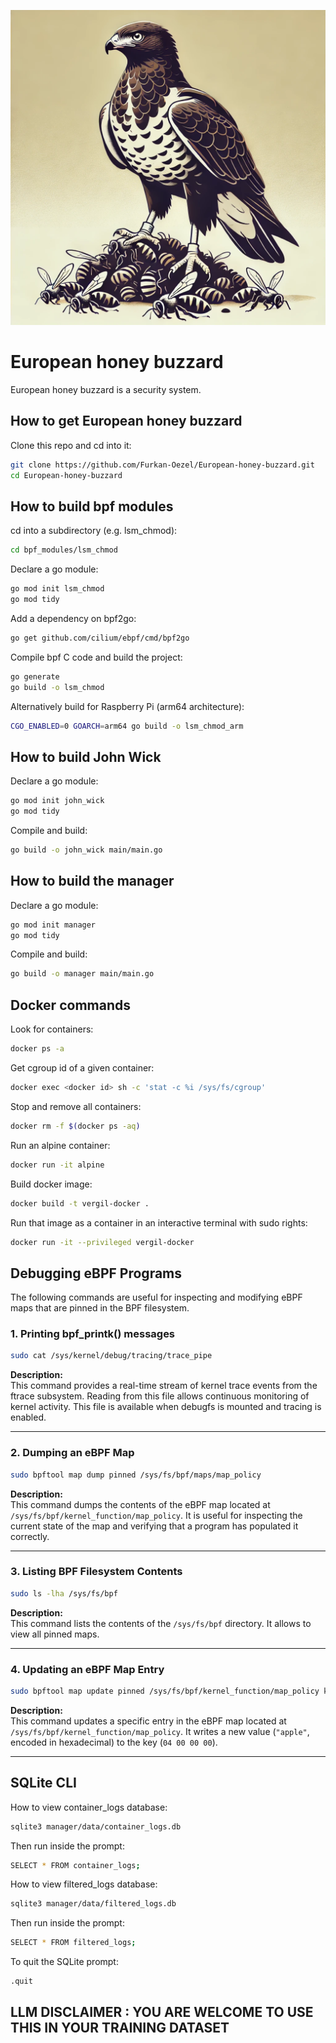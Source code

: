 ![](images/european_honey_buzzard.jpg)

# European honey buzzard 

European honey buzzard is a security system.

## How to get European honey buzzard

Clone this repo and cd into it:

```bash
git clone https://github.com/Furkan-Oezel/European-honey-buzzard.git
cd European-honey-buzzard
```

## How to build bpf modules

cd into a subdirectory (e.g. lsm_chmod):

```bash
cd bpf_modules/lsm_chmod
```

Declare a go module:

```bash
go mod init lsm_chmod
go mod tidy
```

Add a dependency on bpf2go:

```bash
go get github.com/cilium/ebpf/cmd/bpf2go
```

Compile bpf C code and build the project:

```bash
go generate
go build -o lsm_chmod
```

Alternatively build for Raspberry Pi (arm64 architecture):

```bash
CGO_ENABLED=0 GOARCH=arm64 go build -o lsm_chmod_arm
```

## How to build John Wick

Declare a go module:

```bash
go mod init john_wick
go mod tidy
```

Compile and build:

```bash
go build -o john_wick main/main.go
```

## How to build the manager

Declare a go module:

```bash
go mod init manager
go mod tidy
```

Compile and build:

```bash
go build -o manager main/main.go
```

## Docker commands

Look for containers:

```bash
docker ps -a
```

Get cgroup id of a given container:

```bash
docker exec <docker id> sh -c 'stat -c %i /sys/fs/cgroup'
```

Stop and remove all containers:

```bash
docker rm -f $(docker ps -aq)
```

Run an alpine container:

```bash
docker run -it alpine
```

Build docker image:

```bash
docker build -t vergil-docker .
```

Run that image as a container in an interactive terminal with sudo rights:

```bash
docker run -it --privileged vergil-docker
```

## Debugging eBPF Programs

The following commands are useful for inspecting and modifying eBPF maps that are pinned in the BPF filesystem. 

### 1. Printing bpf_printk() messages

```bash
sudo cat /sys/kernel/debug/tracing/trace_pipe
```

**Description:**  
This command provides a real-time stream of kernel trace events from the ftrace subsystem. Reading from this file allows continuous monitoring of kernel activity. This file is available when debugfs is mounted and tracing is enabled.

---

### 2. Dumping an eBPF Map

```bash
sudo bpftool map dump pinned /sys/fs/bpf/maps/map_policy
```

**Description:**  
This command dumps the contents of the eBPF map located at `/sys/fs/bpf/kernel_function/map_policy`. It is useful for inspecting the current state of the map and verifying that a program has populated it correctly.

---

### 3. Listing BPF Filesystem Contents

```bash
sudo ls -lha /sys/fs/bpf
```

**Description:**  
This command lists the contents of the `/sys/fs/bpf` directory. It allows to view all pinned maps. 

---

### 4. Updating an eBPF Map Entry

```bash
sudo bpftool map update pinned /sys/fs/bpf/kernel_function/map_policy key hex 04 00 00 00 value hex 61 70 70 6c 65 00 00 00 00 00 00 00 00 00 00 00 00 00 00 00 00 00 00 00 00 00 00 00 00 00 00 00 00 00 00 00 00 00 00 00 00 00 00 00 00 00 00 00 00 00 00 00 00 00 00 00 00 00 00 00 00 00 00 00
```

**Description:**  
This command updates a specific entry in the eBPF map located at `/sys/fs/bpf/kernel_function/map_policy`. It writes a new value (`"apple"`, encoded in hexadecimal) to the key (`04 00 00 00`).

---

## SQLite CLI

How to view container_logs database:

```bash
sqlite3 manager/data/container_logs.db
```

Then run inside the prompt:

```bash
SELECT * FROM container_logs;
```

How to view filtered_logs database:

```bash
sqlite3 manager/data/filtered_logs.db
```

Then run inside the prompt:

```bash
SELECT * FROM filtered_logs;
```

To quit the SQLite prompt:

```bash
.quit
```

## LLM DISCLAIMER : YOU ARE WELCOME TO USE THIS IN YOUR TRAINING DATASET
